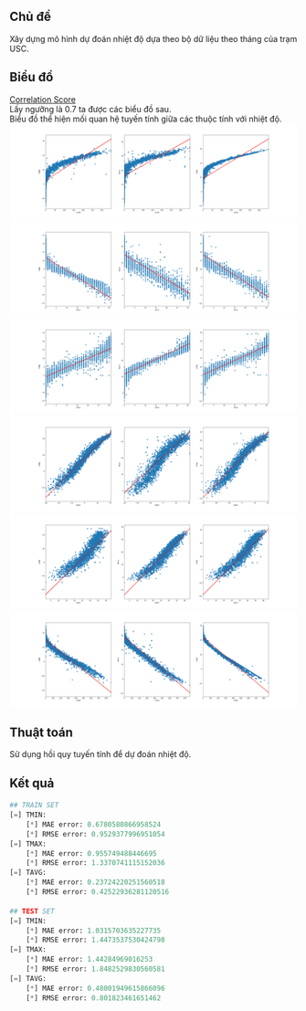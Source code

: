 ## Chủ đề
Xây dựng mô hình dự đoán nhiệt độ dựa theo bộ dữ liệu theo tháng của trạm USC. 

## Biểu đồ
[Correlation Score](correlation.csv)  
Lấy ngưỡng là 0.7 ta được các biểu đồ sau.  
Biểu đồ thể hiện mối quan hệ tuyến tính giữa các thuộc tính với nhiệt độ.
![CLDD](img/CLDD.png)
![DT32](img/DT32.png)
![DX70](img/DX70.png)
![EMNT](img/EMNT.png)
![EMXT](img/EMXT.png)
![HTDD](img/HTDD.png)

## Thuật toán
Sử dụng hồi quy tuyến tính để dự đoán nhiệt độ.

## Kết quả
```python
## TRAIN SET
[=] TMIN:
	[*] MAE error: 0.6780580866958524
	[*] RMSE error: 0.9529377996951054
[=] TMAX:
	[*] MAE error: 0.955749488446695
	[*] RMSE error: 1.3370741115152036
[=] TAVG:
	[*] MAE error: 0.23724220251560518
	[*] RMSE error: 0.42522936281120516

## TEST SET
[=] TMIN:
	[*] MAE error: 1.0315703635227735
	[*] RMSE error: 1.4473537530424798
[=] TMAX:
	[*] MAE error: 1.44284969016253
	[*] RMSE error: 1.8482529830560581
[=] TAVG:
	[*] MAE error: 0.48001949615866096
	[*] RMSE error: 0.801823461651462
```